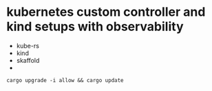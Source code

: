 # kubernetes custom controller and kind setups with observability

- kube-rs
- kind
- skaffold
-

```shell
cargo upgrade -i allow && cargo update
```